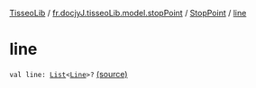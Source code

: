 [TisseoLib](../../index.md) / [fr.docjyJ.tisseoLib.model.stopPoint](../index.md) / [StopPoint](index.md) / [line](./line.md)

# line

`val line: `[`List`](https://kotlinlang.org/api/latest/jvm/stdlib/kotlin.collections/-list/index.html)`<`[`Line`](../../fr.docjy-j.tisseo-lib.model.line/-line/index.md)`>?` [(source)](https://github.com/docjyJ/TisseoLib/tree/master/src/main/kotlin/fr/docjyJ/tisseoLib/model/stopPoint/StopPoint.kt#L18)